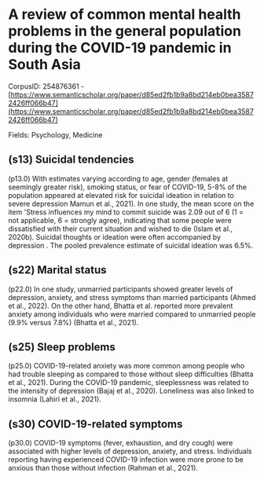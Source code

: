 # A review of common mental health problems in the general population during the COVID-19 pandemic in South Asia

CorpusID: 254876361 - [https://www.semanticscholar.org/paper/d85ed2fb1b9a8bd214eb0bea35872426ff066b47](https://www.semanticscholar.org/paper/d85ed2fb1b9a8bd214eb0bea35872426ff066b47)

Fields: Psychology, Medicine

## (s13) Suicidal tendencies
(p13.0) With estimates varying according to age, gender (females at seemingly greater risk), smoking status, or fear of COVID-19, 5-8% of the population appeared at elevated risk for suicidal ideation in relation to severe depression Mamun et al., 2021). In one study, the mean score on the item 'Stress influences my mind to commit suicide was 2.09 out of 6 (1 = not applicable, 6 = strongly agree), indicating that some people were dissatisfied with their current situation and wished to die (Islam et al., 2020b). Suicidal thoughts or ideation were often accompanied by depression . The pooled prevalence estimate of suicidal ideation was 6.5%.
## (s22) Marital status
(p22.0) In one study, unmarried participants showed greater levels of depression, anxiety, and stress symptoms than married participants (Ahmed et al., 2022). On the other hand, Bhatta et al. reported more prevalent anxiety among individuals who were married compared to unmarried people (9.9% versus 7.8%) (Bhatta et al., 2021).
## (s25) Sleep problems
(p25.0) COVID-19-related anxiety was more common among people who had trouble sleeping as compared to those without sleep difficulties (Bhatta et al., 2021). During the COVID-19 pandemic, sleeplessness was related to the intensity of depression (Bajaj et al., 2020). Loneliness was also linked to insomnia (Lahiri et al., 2021).
## (s30) COVID-19-related symptoms
(p30.0) COVID-19 symptoms (fever, exhaustion, and dry cough) were associated with higher levels of depression, anxiety, and stress. Individuals reporting having experienced COVID-19 infection were more prone to be anxious than those without infection (Rahman et al., 2021).
